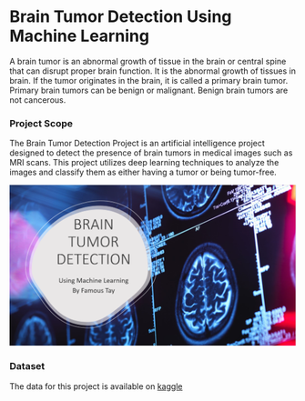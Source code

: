 # Brain Tumor Detection Using Machine Learning

A brain tumor is an abnormal growth of tissue in the brain or central spine that can disrupt proper brain function. It is the abnormal growth of tissues in brain. If the tumor originates in the brain, it is called a primary brain tumor. Primary brain tumors can be benign or malignant. Benign brain tumors are not cancerous.

### Project Scope

The Brain Tumor Detection Project is an artificial intelligence project designed to detect the presence of brain tumors in medical images such as MRI scans. This project utilizes deep learning techniques to analyze the images and classify them as either having a tumor or being tumor-free.

[![Brain](https://github.com/Brafamous/Brain-Tumor-Detection/blob/main/brain.png)](https://www.youtube.com/watch?v=cSeXJKSQpiI)


### Dataset
The data for this project is available on [kaggle](https://www.kaggle.com/datasets/ahmedhamada0/brain-tumor-detection)